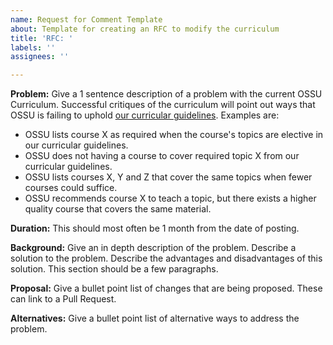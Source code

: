 ```yaml
---
name: Request for Comment Template
about: Template for creating an RFC to modify the curriculum
title: 'RFC: '
labels: ''
assignees: ''

---
```


**Problem:**
Give a 1 sentence description of a problem with the current OSSU Curriculum. Successful critiques of the curriculum will point out ways that OSSU is failing to uphold [our curricular guidelines](https://github.com/ossu/math/blob/master/CURRICULAR_GUIDELINES.md). Examples are:

* OSSU lists course X as required when the course's topics are elective in our curricular guidelines.
* OSSU does not having a course to cover required topic X from our curricular guidelines.
* OSSU lists courses X, Y and Z that cover the same topics when fewer courses could suffice.
* OSSU recommends course X to teach a topic, but there exists a higher quality course that covers the same material.

**Duration:**
This should most often be 1 month from the date of posting.

**Background:**
Give an in depth description of the problem. Describe a solution to the problem. Describe the advantages and disadvantages of this solution. This section should be a few paragraphs.

**Proposal:**
Give a bullet point list of changes that are being proposed. These can link to a Pull Request.

**Alternatives:**
Give a bullet point list of alternative ways to address the problem.
